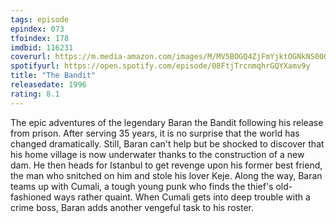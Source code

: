 ```yaml
---
tags: episode
epindex: 073
tfoindex: 178
imdbid: 116231
coverurl: https://m.media-amazon.com/images/M/MV5BOGQ4ZjFmYjktOGNkNS00OWYyLWIyZjgtMGJjM2U1ZTA0ZTlhXkEyXkFqcGdeQXVyNTA4NzY1MzY@._V1_SY300_CR2,0,202,300_.jpg
spotifyurl: https://open.spotify.com/episode/08FtjTrcnmqhrGQYXamv9y
title: "The Bandit"
releasedate: 1996
rating: 8.1
---
```


The epic adventures of the legendary Baran the Bandit following his release from prison. After serving 35 years, it is no surprise that the world has changed dramatically. Still, Baran can't help but be shocked to discover that his home village is now underwater thanks to the construction of a new dam. He then heads for Istanbul to get revenge upon his former best friend, the man who snitched on him and stole his lover Keje. Along the way, Baran teams up with Cumali, a tough young punk who finds the thief's old-fashioned ways rather quaint. When Cumali gets into deep trouble with a crime boss, Baran adds another vengeful task to his roster.